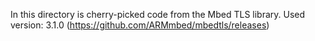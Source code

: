 In this directory is cherry-picked code from the Mbed TLS library.
Used version: 3.1.0 (https://github.com/ARMmbed/mbedtls/releases)
